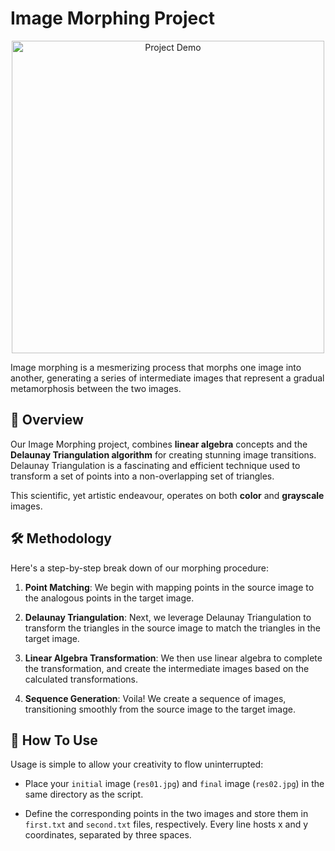 # Image Morphing Project

<p align="center">
  <img src="Studio_Project_V1.gif" alt="Project Demo" width="500" />
</p>
Image morphing is a mesmerizing process that morphs one image into another, generating a series of intermediate images that represent a gradual metamorphosis between the two images.

## 🚀 Overview 

Our Image Morphing project, combines **linear algebra** concepts and the **Delaunay Triangulation algorithm** for creating stunning image transitions. Delaunay Triangulation is a fascinating and efficient technique used to transform a set of points into a non-overlapping set of triangles. 

This scientific, yet artistic endeavour, operates on both **color** and **grayscale** images.

## 🛠️ Methodology 

Here's a step-by-step break down of our morphing procedure:

1. **Point Matching**: We begin with mapping points in the source image to the analogous points in the target image.

2. **Delaunay Triangulation**: Next, we leverage Delaunay Triangulation to transform the triangles in the source image to match the triangles in the target image. 

3. **Linear Algebra Transformation**: We then use linear algebra to complete the transformation, and create the intermediate images based on the calculated transformations.

4. **Sequence Generation**: Voila! We create a sequence of images, transitioning smoothly from the source image to the target image.

## 🎯 How To Use 

Usage is simple to allow your creativity to flow uninterrupted:

- Place your `initial` image (`res01.jpg`) and `final` image (`res02.jpg`) in the same directory as the script.

- Define the corresponding points in the two images and store them in `first.txt` and `second.txt` files, respectively. Every line hosts x and y coordinates, separated by three spaces.
